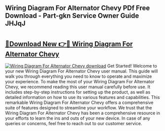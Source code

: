## Wiring Diagram For Alternator Chevy PDf Free Download - Part-gkn Service Owner Guide JHJqJ

# <h2><a href="http://dfi89jj.blite.top/?on=Wiring+Diagram+For+Alternator+Chevy">🔗Download New 👉🔴 Wiring Diagram For Alternator Chevy</a></h2>

[![Wiring Diagram For Alternator Chevy download](https://i.imgur.com/lujVjoI.png)](http://dfi89jj.blite.top/?on=Wiring+Diagram+For+Alternator+Chevy)
Get Started! Welcome to your new Wiring Diagram For Alternator Chevy user manual. This guide will walk you through everything you need to know to operate and maximize your experience. To make the most of your Wiring Diagram For Alternator Chevy, we recommend reading this user manual carefully before use. It includes step-by-step instructions for setting up the product, as well as detailed information on how to use its various features and capabilities. This remarkable Wiring Diagram For Alternator Chevy offers a comprehensive suite of features designed to streamline your workflow. We trust that the Wiring Diagram For Alternator Chevy has been a comprehensive resource in your efforts to learn the ins and outs of your new device. In case of any queries or concerns, feel free to reach out to our customer service.
